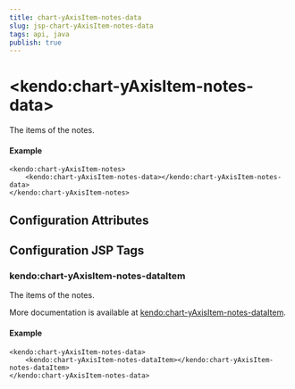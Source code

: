 ```yaml
---
title: chart-yAxisItem-notes-data
slug: jsp-chart-yAxisItem-notes-data
tags: api, java
publish: true
---
```


# \<kendo:chart-yAxisItem-notes-data\>

The items of the notes.

#### Example
    <kendo:chart-yAxisItem-notes>
        <kendo:chart-yAxisItem-notes-data></kendo:chart-yAxisItem-notes-data>
    </kendo:chart-yAxisItem-notes>

## Configuration Attributes


##  Configuration JSP Tags

### kendo:chart-yAxisItem-notes-dataItem

The items of the notes.

More documentation is available at [kendo:chart-yAxisItem-notes-dataItem](/kendo-ui/api/wrappers/jsp/chart/yaxisitem-notes-dataitem).

#### Example

    <kendo:chart-yAxisItem-notes-data>
        <kendo:chart-yAxisItem-notes-dataItem></kendo:chart-yAxisItem-notes-dataItem>
    </kendo:chart-yAxisItem-notes-data>

